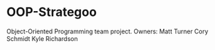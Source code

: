 # OOP-Strategoo
Object-Oriented Programming team project. Owners: Matt Turner Cory Schmidt Kyle Richardson
